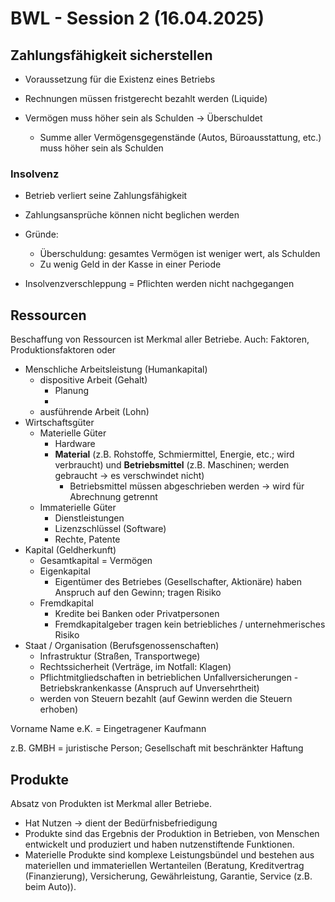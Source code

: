 # BWL - Session 2 (16.04.2025)

## Zahlungsfähigkeit sicherstellen

* Voraussetzung für die Existenz eines Betriebs

* Rechnungen müssen fristgerecht bezahlt werden (Liquide)
* Vermögen muss höher sein als Schulden &rarr; Überschuldet
  * Summe aller Vermögensgegenstände (Autos, Büroausstattung, etc.) muss höher sein als Schulden



### Insolvenz

* Betrieb verliert seine Zahlungsfähigkeit
* Zahlungsansprüche können nicht beglichen werden
* Gründe:
  * Überschuldung: gesamtes Vermögen ist weniger wert, als Schulden
  * Zu wenig Geld in der Kasse in einer Periode

* Insolvenzverschleppung = Pflichten werden nicht nachgegangen





## Ressourcen

Beschaffung von Ressourcen ist Merkmal aller Betriebe. Auch: Faktoren, Produktionsfaktoren oder 

* Menschliche Arbeitsleistung (Humankapital)
  * dispositive Arbeit (Gehalt)
    * Planung
    * 
  * ausführende Arbeit (Lohn)
* Wirtschaftsgüter
  * Materielle Güter
    * Hardware
    * **Material** (z.B. Rohstoffe, Schmiermittel, Energie, etc.; wird verbraucht) und **Betriebsmittel** (z.B. Maschinen; werden gebraucht &rarr; es verschwindet nicht)
      * Betriebsmittel müssen abgeschrieben werden &rarr; wird für Abrechnung getrennt
  * Immaterielle Güter
    * Dienstleistungen
    * Lizenzschlüssel (Software)
    * Rechte, Patente
* Kapital (Geldherkunft)
  * Gesamtkapital = Vermögen
  * Eigenkapital
    * Eigentümer des Betriebes (Gesellschafter, Aktionäre) haben Anspruch auf den Gewinn; tragen Risiko
  * Fremdkapital
    * Kredite bei Banken oder Privatpersonen
    * Fremdkapitalgeber tragen kein betriebliches / unternehmerisches Risiko
* Staat / Organisation (Berufsgenossenschaften)
  * Infrastruktur (Straßen, Transportwege)
  * Rechtssicherheit (Verträge, im Notfall: Klagen)
  * Pflichtmitgliedschaften in betrieblichen Unfallversicherungen - Betriebskrankenkasse (Anspruch auf Unversehrtheit)
  * werden von Steuern bezahlt (auf Gewinn werden die Steuern erhoben)



Vorname Name e.K. = Eingetragener Kaufmann

z.B. GMBH = juristische Person; Gesellschaft mit beschränkter Haftung





## Produkte

Absatz von Produkten ist Merkmal aller Betriebe.

* Hat Nutzen &rarr; dient der Bedürfnisbefriedigung
* Produkte sind das Ergebnis der Produktion in Betrieben, von Menschen entwickelt und produziert und haben nutzenstiftende Funktionen.
* Materielle Produkte sind komplexe Leistungsbündel und bestehen aus materiellen und immateriellen Wertanteilen (Beratung, Kreditvertrag (Finanzierung), Versicherung, Gewährleistung, Garantie, Service (z.B. beim Auto)).